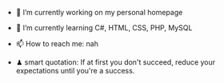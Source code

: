 - 🔭 I’m currently working on my personal homepage
- 🌱 I’m currently learning C#, HTML, CSS, PHP, MySQL
- 📫 How to reach me: nah

- ♟ smart quotation:
If at first you don't succeed, reduce your expectations until you're a success.
